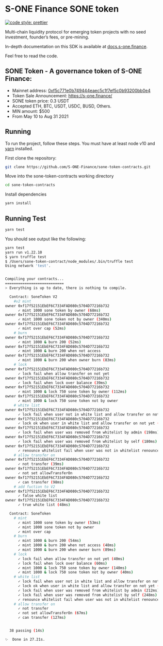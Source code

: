 # S-ONE Finance SONE token

[![code style: prettier](https://img.shields.io/badge/code_style-prettier-ff69b4.svg?style=flat-square)](https://github.com/prettier/prettier)

Multi-chain liquidity protocol for emerging token projects with no seed investment, founder’s fees, or pre-mining.

In-depth documentation on this SDK is available at [docs.s-one.finance](http://docs.s-one.finance/).

Feel free to read the code.

## SONE Token - A governance token of S-ONE Finance: 
- Mainnet address: [0xf5c771e0b749444eaec5c1f7ef5c0b93200bb0e4](https://etherscan.io/token/0xf5c771e0b749444eaec5c1f7ef5c0b93200bb0e4)
- Token Sale Announcement: https://s-one.finance/
- SONE token price: 0.3 USDT
- Accepted ETH, BTC, USDT, USDC, BUSD, Others.
- MIN amount: $500
- From May 10 to Aug 31 2021

## Running

To run the project, follow these steps. You must have at least node v10 and [yarn](https://yarnpkg.com/) installed.

First clone the repository:

```sh
git clone https://github.com/S-ONE-Finance/sone-token-contracts.git
```

Move into the sone-token-contracts working directory

```sh
cd sone-token-contracts
```

Install dependencies

```sh
yarn install
```

## Running Test

```sh
yarn test
```

You should see output like the following:

```sh
yarn test
yarn run v1.22.10
$ yarn truffle test
$ /Users/sone-token-contract/node_modules/.bin/truffle test
Using network 'test'.


Compiling your contracts...
===========================
> Everything is up to date, there is nothing to compile.

  Contract: SoneToken V2
    #v2 mint
owner 0xf17f52151EbEF6C7334FAD080c5704D77216b732
      ✓ mint 1000 sone token by owner (68ms)
owner 0xf17f52151EbEF6C7334FAD080c5704D77216b732
      ✓ mint 1000 sone token not by owner (340ms)
owner 0xf17f52151EbEF6C7334FAD080c5704D77216b732
      ✓ mint over cap (52ms)
    # burn
owner 0xf17f52151EbEF6C7334FAD080c5704D77216b732
      ✓ mint 1000 & burn 200 (52ms)
owner 0xf17f52151EbEF6C7334FAD080c5704D77216b732
      ✓ mint 1000 & burn 200 when not access
owner 0xf17f52151EbEF6C7334FAD080c5704D77216b732
      ✓ mint 1000 & burn 200 when owner burn (83ms)
    # lock
owner 0xf17f52151EbEF6C7334FAD080c5704D77216b732
      ✓ lock fail when allow transfer on not yet
owner 0xf17f52151EbEF6C7334FAD080c5704D77216b732
      ✓ lock fail when lock over balance (39ms)
owner 0xf17f52151EbEF6C7334FAD080c5704D77216b732
      ✓ mint 1000 & lock 750 sone token by owner (112ms)
owner 0xf17f52151EbEF6C7334FAD080c5704D77216b732
      ✓ mint 1000 & lock 750 sone token not by owner
    # white list
owner 0xf17f52151EbEF6C7334FAD080c5704D77216b732
      ✓ lock fail when user not in white list and allow transfer on not yet
owner 0xf17f52151EbEF6C7334FAD080c5704D77216b732
      ✓ lock ok when user in white list and allow transfer on not yet (113ms)
owner 0xf17f52151EbEF6C7334FAD080c5704D77216b732
      ✓ lock fail when user was removed from whitelist by admin (198ms)
owner 0xf17f52151EbEF6C7334FAD080c5704D77216b732
      ✓ lock fail when user was removed from whitelist by self (180ms)
owner 0xf17f52151EbEF6C7334FAD080c5704D77216b732
      ✓ renounce whitelist fail when user was not in whitelist renounce whitelist (38ms)
    # allow transfer on
owner 0xf17f52151EbEF6C7334FAD080c5704D77216b732
      ✓ not transfer (39ms)
owner 0xf17f52151EbEF6C7334FAD080c5704D77216b732
      ✓ not set allowTransferOn
owner 0xf17f52151EbEF6C7334FAD080c5704D77216b732
      ✓ can transfer (98ms)
    # add fuction to V2
owner 0xf17f52151EbEF6C7334FAD080c5704D77216b732
      ✓ false white list
owner 0xf17f52151EbEF6C7334FAD080c5704D77216b732
      ✓ true white list (48ms)

  Contract: SoneToken
    # mint
      ✓ mint 1000 sone token by owner (53ms)
      ✓ mint 1000 sone token not by owner
      ✓ mint over cap
    # burn
      ✓ mint 1000 & burn 200 (54ms)
      ✓ mint 1000 & burn 200 when not access (48ms)
      ✓ mint 1000 & burn 200 when owner burn (89ms)
    # lock
      ✓ lock fail when allow transfer on not yet (40ms)
      ✓ lock fail when lock over balance (60ms)
      ✓ mint 1000 & lock 750 sone token by owner (140ms)
      ✓ mint 1000 & lock 750 sone token not by owner (40ms)
    # white list
      ✓ lock fail when user not in white list and allow transfer on not yet (59ms)
      ✓ lock ok when user in white list and allow transfer on not yet (133ms)
      ✓ lock fail when user was removed from whitelist by admin (212ms)
      ✓ lock fail when user was removed from whitelist by self (248ms)
      ✓ renounce whitelist fail when user was not in whitelist renounce whitelist (47ms)
    # allow transfer on
      ✓ not transfer
      ✓ not set allowTransferOn (67ms)
      ✓ can transfer (127ms)


  38 passing (14s)

✨  Done in 27.21s.
```